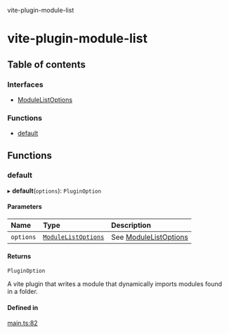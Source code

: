 vite-plugin-module-list

# vite-plugin-module-list

## Table of contents

### Interfaces

- [ModuleListOptions](interfaces/ModuleListOptions.md)

### Functions

- [default](README.md#default)

## Functions

### default

▸ **default**(`options`): `PluginOption`

#### Parameters

| Name | Type | Description |
| :------ | :------ | :------ |
| `options` | [`ModuleListOptions`](interfaces/ModuleListOptions.md) | See [ModuleListOptions](interfaces/ModuleListOptions.md) |

#### Returns

`PluginOption`

A vite plugin that writes a module that dynamically imports modules found in a folder.

#### Defined in

[main.ts:82](https://github.com/davidbonnet/vite-plugin-module-list/blob/a5b829c/lib/main.ts#L82)

